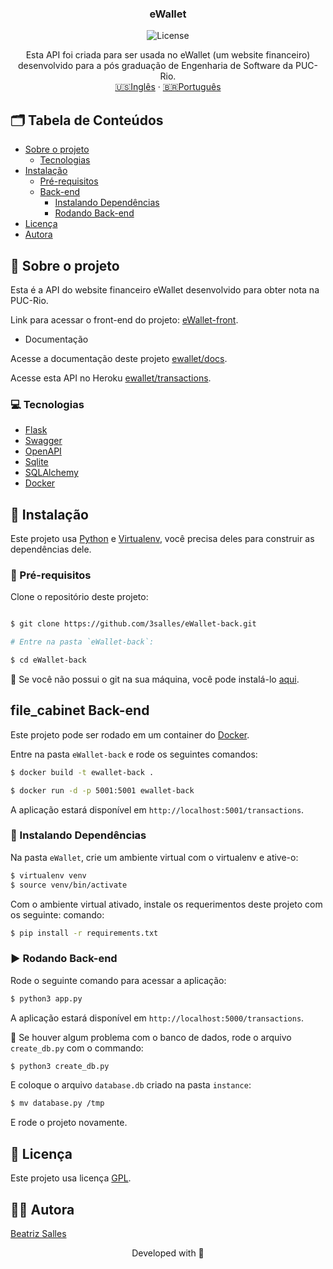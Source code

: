 <p align="center">

  <h3 align="center">eWallet</h3>

<p align="center">
  <img src="https://img.shields.io/static/v1?label=Lincense&message=GPL&color=0000ff" alt="License" />
</p>

<p align="center">
    Esta API foi criada para ser usada no eWallet (um website financeiro) desenvolvido para a pós graduação de Engenharia de Software da PUC-Rio.
    <br />
    <a href="README.md">🇺🇸Inglês</a>
    ·
    <a href="README-pt.md">🇧🇷Português</a>
  </p>
</p>

<!-- TABLE OF CONTENTS -->
## 🗂 Tabela de Conteúdos

* [Sobre o projeto](#book-sobre-o-projeto)
  * [Tecnologias](#computer-technologies)
* [Instalação](#bricks-instalaçao)
  * [Pré-requisitos](#construction-pre-requisitos)
  * [Back-end](#file_cabinet-back-end)
    * [Instalando Dependências](#construction-instalando-dependencias)
    <!-- * [Setting Back-end](#wrench-setting-back-end) -->
    * [Rodando Back-end](#arrow_forward-rodando-back-end)
* [Licença](#page_facing_up-licença)
* [Autora](#woman_technologist-autora)

## :book: Sobre o projeto

Esta é a API do website financeiro eWallet desenvolvido para obter nota na PUC-Rio.

Link para acessar o front-end do projeto: [eWallet-front](https://github.com/3salles/eWallet-front).

* Documentação

Acesse a documentação deste projeto [ewallet/docs](https://ewallet-42d06a204d9c.herokuapp.com/openapi/swagger#).

Acesse esta API no Heroku [ewallet/transactions](https://ewallet-42d06a204d9c.herokuapp.com/transactions).



### :computer: Tecnologias

* [Flask](https://flask.palletsprojects.com/en/2.3.x)
* [Swagger](https://swagger.io/)
* [OpenAPI](https://www.openapis.org)
* [Sqlite](https://www.sqlite.org/index.html)
* [SQLAlchemy](https://www.sqlalchemy.org/)
* [Docker](https://www.docker.com)

## :bricks: Instalação

Este projeto usa [Python](https://www.python.org) e [Virtualenv](https://virtualenv.pypa.io/en/latest/), você precisa deles para construir as dependências dele.

### :construction: Pré-requisitos

Clone o repositório deste projeto:

```bash

$ git clone https://github.com/3salles/eWallet-back.git

# Entre na pasta `eWallet-back`:

$ cd eWallet-back
```
🚨 Se você não possui o git na sua máquina, você pode instalá-lo [aqui](https://git-scm.com/downloads).

## file_cabinet Back-end

Este projeto pode ser rodado em um container do [Docker](https://www.docker.com).

Entre na pasta `eWallet-back` e rode os seguintes comandos:

```bash
$ docker build -t ewallet-back .

$ docker run -d -p 5001:5001 ewallet-back 
``` 

A aplicação estará disponível em `http://localhost:5001/transactions`.

### :construction: Instalando Dependências

Na pasta `eWallet`, crie um ambiente virtual com o virtualenv e ative-o:

```bash
$ virtualenv venv
$ source venv/bin/activate
```

Com o ambiente virtual ativado, instale os requerimentos deste projeto com os seguinte: comando:

```bash
$ pip install -r requirements.txt
```

### :arrow_forward: Rodando Back-end

Rode o seguinte comando para acessar a aplicação:

```bash
$ python3 app.py
```

A aplicação estará disponível em `http://localhost:5000/transactions`.


🚨 Se houver algum problema com o banco de dados, rode o arquivo `create_db.py` com o commando:

```bash
$ python3 create_db.py
```

E coloque o arquivo `database.db` criado na pasta `instance`:

```bash
$ mv database.py /tmp
```

E rode o projeto novamente.

## :page_facing_up: Licença

Este projeto usa licença [GPL](https://github.com/3salles/eWallet-back/blob/main/LICENSE).

## :woman_technologist: Autora

[Beatriz Salles](https://github.com/3salles)

<p align="center">Developed with 💜</p>
